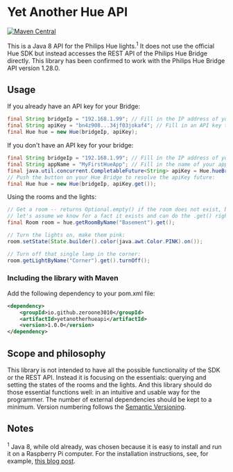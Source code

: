 Yet Another Hue API
===================
[![Maven Central](https://img.shields.io/maven-central/v/io.github.zeroone3010/yetanotherhueapi.svg?label=Maven%20Central)](https://search.maven.org/search?q=g:%22io.github.zeroone3010%22%20AND%20a:%22yetanotherhueapi%22)

This is a Java 8 API for the Philips Hue lights.<sup>1</sup> It does not use the official 
Hue SDK but instead accesses the REST API of the Philips Hue Bridge directly.
This library has been confirmed to work with the Philips Hue Bridge API version 1.28.0.

Usage
-----

If you already have an API key for your Bridge:

[//]: # (init)
```java
final String bridgeIp = "192.168.1.99"; // Fill in the IP address of your Bridge
final String apiKey = "bn4z908...34jf03jokaf4"; // Fill in an API key to access your Bridge
final Hue hue = new Hue(bridgeIp, apiKey);
```

If you don't have an API key for your bridge:

[//]: # (throws-InterruptedException|java.util.concurrent.ExecutionException)
```java
final String bridgeIp = "192.168.1.99"; // Fill in the IP address of your Bridge
final String appName = "MyFirstHueApp"; // Fill in the name of your application
final java.util.concurrent.CompletableFuture<String> apiKey = Hue.hueBridgeConnectionBuilder(bridgeIp).initializeApiConnection(appName);
// Push the button on your Hue Bridge to resolve the apiKey future:
final Hue hue = new Hue(bridgeIp, apiKey.get());
```

Using the rooms and the lights:

[//]: # (requires-init)
```java
// Get a room -- returns Optional.empty() if the room does not exist, but 
// let's assume we know for a fact it exists and can do the .get() right away:
final Room room = hue.getRoomByName("Basement").get();

// Turn the lights on, make them pink:
room.setState(State.builder().color(java.awt.Color.PINK).on());

// Turn off that single lamp in the corner:
room.getLightByName("Corner").get().turnOff();
```

### Including the library with Maven

Add the following dependency to your pom.xml file:

```xml
<dependency>
    <groupId>io.github.zeroone3010</groupId>
    <artifactId>yetanotherhueapi</artifactId>
    <version>1.0.0</version>
</dependency>
```

Scope and philosophy
--------------------

This library is not intended to have all the possible functionality of the SDK
or the REST API. Instead it is focusing on the essentials: querying and setting
the states of the rooms and the lights. And this library should do those 
essential functions well: in an intuitive and usable way for the programmer.
The number of external dependencies should be kept to a minimum.
Version numbering follows the [Semantic Versioning](https://semver.org/).

Notes
-----

<sup>1</sup> Java 8, while old already, was chosen because it is easy to 
install and run it on a Raspberry Pi computer. For the installation instructions,
see, for example, [this blog post](http://wp.brodzinski.net/raspberry-pi-3b/install-latest-java-8-raspbian/).
